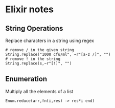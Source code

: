 # Elixir notes

## String Operations
Replace characters in a string using regex 
    
```
# remove / in the given string
String.replace("1000 cfu/ml", ~r"[a-z /]", "")
# remove ! in the string
String.replace(s,~r"[!]", "")
```

## Enumeration

Multiply all the elements of a list
```
Enum.reduce(arr,fn(i,res) -> res*i end)
```
